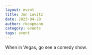 ```yaml
---
layout: event
title: Jon Lovitz
date: 2023-04-28
author: rkoopmann
category: events
tags: event
---
```


When in Vegas, go see a comedy show.
